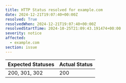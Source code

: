 ```yaml
---
title: HTTP Status resolved for example.com
date: 2024-12-21T19:07:40+00:00Z
resolved: True
resolvedWhen: 2024-12-21T19:07:40+00:00Z
resolvedStartTime: 2024-10-25T21:09:43.191474+00:00
severity: notice
affected:
  - example.com
section: issue
---
```


| Expected Statuses | Actual Status  |
|-------------------|----------------|
| 200, 301, 302 | 200 |
